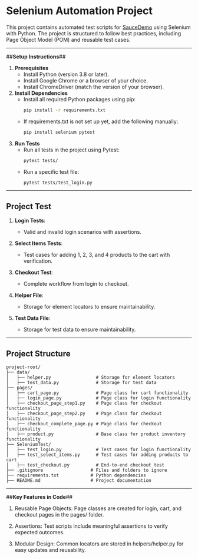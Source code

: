 # Selenium Automation Project

This project contains automated test scripts for [SauceDemo](https://www.saucedemo.com/) using Selenium with Python. 
The project is structured to follow best practices, including Page Object Model (POM) and reusable test cases.

---

##**Setup Instructions**##
1. **Prerequisites**
   - Install Python (version 3.8 or later).
   - Install Google Chrome or a browser of your choice.
   - Install ChromeDriver (match the version of your browser).
2. **Install Dependencies**
   - Install all required Python packages using pip:
     ```bash
     pip install -r requirements.txt
   - If requirements.txt is not set up yet, add the following manually:
     ```bash
     pip install selenium pytest

4. **Run Tests**
   - Run all tests in the project using Pytest:
     ```bash
     pytest tests/
   - Run a specific test file:
     ```bash
     pytest tests/test_login.py


---

## **Project Test**

1. **Login Tests**:
   - Valid and invalid login scenarios with assertions.

2. **Select Items Tests**:
   - Test cases for adding 1, 2, 3, and 4 products to the cart with verification.

3. **Checkout Test**:
   - Complete workflow from login to checkout.

4. **Helper File**:
   - Storage for element locators to ensure maintainability.

4. **Test Data File**:
   - Storage for test data to ensure maintainability.

---

## **Project Structure**

```plaintext
project-root/
├── data/
│   ├── helper.py                 # Storage for element locators
│   ├── test_data.py              # Storage for test data
├── pages/
│   ├── cart_page.py              # Page class for cart functionality
│   ├── login_page.py             # Page class for login functionality
│   ├── checkout_page_step1.py    # Page class for checkout functionality
│   ├── checkout_page_step2.py    # Page class for checkout functionality
│   ├── checkout_complete_page.py # Page class for checkout functionality
│   ├── product.py                # Base class for product inventory functionality
├── SeleniumTest/
│   ├── test_login.py             # Test cases for login functionality
│   ├── test_select_items.py      # Test cases for adding products to cart
│   ├── test_checkout.py          # End-to-end checkout test
├── .gitignore                  # Files and folders to ignore
├── requirements.txt            # Python dependencies
├── README.md                   # Project documentation
```
---

##**Key Features in Code**##
1. Reusable Page Objects:
   Page classes are created for login, cart, and checkout pages in the pages/ folder.

2. Assertions:
   Test scripts include meaningful assertions to verify expected outcomes.
   
4. Modular Design:
   Common locators are stored in helpers/helper.py for easy updates and reusability.
